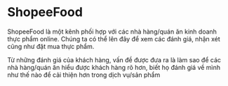 # ShopeeFood
ShopeeFood là một kênh phối hợp với các nhà hàng/quán ăn kinh doanh thực phẩm online.
Chúng ta có thể lên đây để xem các đánh giá, nhận xét cũng như đặt mua thực phẩm.

Từ những đánh giá của khách hàng, vấn đề được đưa ra là làm sao để các nhà hàng/quán ăn hiểu được khách hàng rõ hơn, 
biết họ đánh giá về mình như thế nào để cải thiện hơn trong dịch vụ/sản phẩm


